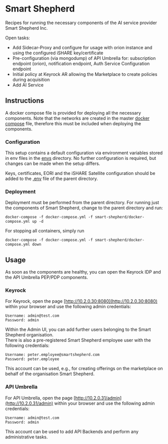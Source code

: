 # Smart Shepherd

Recipes for running the necessary components of the AI service provider Smart Shepherd Inc.

Open tasks:
* Add Sidecar-Proxy and configure for usage with orion instance and using the configured iSHARE key/certificate
* Pre-configuration (via mongodump) of API Umbrella for: subscription endpoint (orion), notification endpoint, 
  Auth Service Configuration endpoint
* Initial policy at Keyrock AR allowing the Marketplace to create policies during acquisition
* Add AI Service


## Instructions

A docker compose file is provided for deploying all the necessary components. 
Note that the networks are created in the master [docker compose](../docker-compose.yml) file, therefore 
this must be included when deploying the components.


### Configuration

This setup contains a default configuration via environment variables stored in env files in the 
[envs](./envs) directory. No further configuration is required, but changes can be made when the 
setup differs.

Keys, certificates, EORI and the iSHARE Satellite configuration should be added to the 
[.env](../env) file of the parent directory.


### Deployment

Deployment must be performed from the parent directory. For running just the components of Smart Shepherd, 
change to the parent directory and run:

```shell
docker-compose -f docker-compose.yml -f smart-shepherd/docker-compose.yml up -d
```

For stopping all containers, simply run
```shell
docker-compose -f docker-compose.yml -f smart-shepherd/docker-compose.yml down
```



## Usage

As soon as the components are healthy, you can open the Keyrock IDP and the API Umbrella PEP/PDP components.


### Keyrock

For Keyrock, open the page [http://10.2.0.30:8080](http://10.2.0.30:8080) 
within your browser and use the following admin credentials: 
```
Username: admin@test.com
Password: admin
```
Within the Admin UI, you can add further users belonging to the Smart Shepherd organisation.  
There is also a pre-registered Smart Shepherd employee user with the following credentials:
```
Username: peter.employee@smartshepherd.com
Password: peter.employee
```
This account can be used, e.g., for creating offerings on the marketplace on behalf of the 
organisation Smart Shepherd.


### API Umbrella

For API Umbrella, open the page [http://10.2.0.31/admin](http://10.2.0.31/admin) 
within your browser and use the following admin credentials: 
```
Username: admin@test.com
Password: admin
```
This account can be used to add API Backends and perform any administrative tasks.

